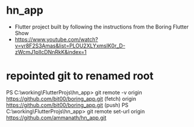 # hn_app  
- Flutter project built by following the instructions from the Boring Flutter Show  
- https://www.youtube.com/watch?v=yr8F2S3Amas&list=PLOU2XLYxmsIK0r_D-zWcmJ1plIcDNnRkK&index=1  

# repointed git to renamed root
PS C:\working\FlutterProjs\hn_app> git remote -v
origin  https://github.com/bit00/boring_app.git (fetch)
origin  https://github.com/bit00/boring_app.git (push)
PS C:\working\FlutterProjs\hn_app> git remote set-url origin https://github.com/ammanath/hn_app.git